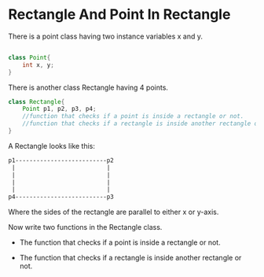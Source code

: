 # Rectangle And Point In Rectangle

There is a point class having two instance variables x and y.

```java

class Point{
    int x, y;
}
```

There is another class Rectangle having 4 points.

```java
class Rectangle{
    Point p1, p2, p3, p4;
    //function that checks if a point is inside a rectangle or not.
    //function that checks if a rectangle is inside another rectangle or not.
}
```

A Rectangle looks like this:

```txt
p1--------------------------p2
 |                          |
 |                          |
 |                          |
 |                          |
p4--------------------------p3
```

Where the sides of the rectangle are parallel to either x or y-axis.

Now write two functions in the Rectangle class.

* The function that checks if a point is inside a rectangle or not.

* The function that checks if a rectangle is inside another rectangle or not.
